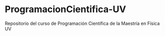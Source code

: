 # ProgramacionCientifica-UV
Repositorio del curso de Programación Científica de la Maestría en Física UV

